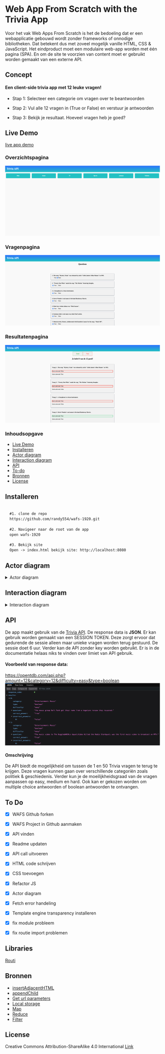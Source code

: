 # Web App From Scratch with the Trivia App

Voor het vak Web Apps From Scratch is het de bedoeling dat er een webapplicatie gebouwd wordt zonder frameworks of onnodige bibliotheken. Dat betekent dus met zoveel mogelijk vanille HTML, CSS & JavaScript. Het eindproduct moet een modulaire web-app worden met één pagina (SPA). En om de site te voorzien van content moet er gebruikt worden gemaakt van een externe API.

## Concept

#### Een client-side trivia app met 12 leuke vragen!

- Stap 1: Selecteer een categorie om vragen over te beantwoorden

- Stap 2: Vul alle 12 vragen in (True or False) en verstuur je antwoorden

- Stap 3: Bekijk je resultaat. Hoeveel vragen heb je goed?

## Live Demo
[live app demo](https://randy554.github.io/wafs-1920/)

### Overzichtspagina

![Trivia app screenshot 1](images/app_pagina1.png)

### Vragenpagina

![Trivia app screenshot 2](images/app_pagina2.png)

### Resultatenpagina 

![Trivia app screenshot 3](images/app_pagina3.png)


### Inhoudsopgave
* [Live Demo](#live-demo)
* [Installeren](#installeren)
* [Actor diagram](#actor-diagram)
* [Interaction diagram](#interaction-diagram)
* [API](#api)
* [To-do](#to-do)
* [Bronnen](#bronnen)
* [License](#license)


## Installeren

```markdown
 
  #1. clone de repo
  https://github.com/randy554/wafs-1920.git

  #2. Navigeer naar de root van de app
  open wafs-1920

  #3. Bekijk site
  Open -> index.html bekijk site: http://localhost:8080

```

## Actor diagram

<details>

<summary>Actor diagram</summary>

![Actor diagram](https://raw.githubusercontent.com/randy554/web-app-from-scratch-1920/master/images/Actor%20Diagram%20Trivia%20app.png)

</details>

## Interaction diagram

<details>

<summary>Interaction diagram</summary>

![Question page](images/diagram1.png) 

![Result page](images/diagram3.png)

</details>

## API

De app maakt gebruik van de [Trivia API](https://opentdb.com/api_config.php). De response data is <strong>JSON</strong>. Er kan gebruik worden gemaakt van een SESSION TOKEN. Deze zorgt ervoor dat gedurende de sessie alleen maar unieke vragen worden terug gestuurd. De sessie doet 6 uur. Verder kan de API zonder key worden gebruikt. Er is in de documentatie helaas niks te
vinden over limiet van API gebruik.

#### Voorbeeld van response data:
https://opentdb.com/api.php?amount=12&category=12&difficulty=easy&type=boolean
![Trivia API](images/%20https_opentdb_API.png)

#### Omschrijving
De API biedt de mogelijkheid om tussen de 1 en 50 Trivia vragen te terug te krijgen. Deze vragen kunnen gaan over verschillende categoriën zoals politiek & geschiedenis. Verder kun je de moeilijkheidsgraad van de vragen aanpassen op easy, medium en hard. Ook kan er gekozen worden om multiple choice antwoorden of boolean antwoorden te ontvangen.


## To Do
 - [x] WAFS Github forken
 - [x] WAFS Project in Github aanmaken
 - [x] API vinden
 - [x] Readme updaten

 - [x] API call uitvoeren
 - [x] HTML code schrijven
 - [x] CSS toevoegen
 - [x] Refactor JS
 - [x] Actor diagram
 - [x] Fetch error handeling
 - [x] Template engine transparency installeren

 - [x] fix module probleem
 - [x] fix routie import problemen


## Libraries

[Routi](http://projects.jga.me/routie/)

## Bronnen

* [insertAdjacentHTML](https://www.w3schools.com/jsref/met_node_insertadjacenthtml.asp)
* [appendChild](https://www.w3schools.com/jsref/met_node_appendchild.asp)
* [Get url parameters](https://stackoverflow.com/questions/523266/how-can-i-get-a-specific-parameter-from-location-search)
* [Local storage](https://www.youtube.com/watch?v=T9GWHFDcELQ)
* [Map](https://developer.mozilla.org/en-US/docs/Web/JavaScript/Reference/Global_Objects/Array/map)
* [Reduce](https://www.youtube.com/watch?v=-LFjnY1PEDA&t=348s)
* [Filter](https://www.youtube.com/watch?v=qmnH5MT_luk&t=146s)

## License

Creative Commons Attribution-ShareAlike 4.0 International <a href="License https://creativecommons.org/licenses/by-sa/4.0/" alt="Creative Commons Licens"> Link </a>
